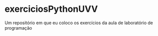 # exerciciosPythonUVV

Um repositório em que eu coloco os exercícios da aula de laboratório de programação
